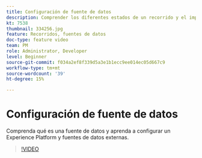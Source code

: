 ```yaml
---
title: Configuración de fuente de datos
description: Comprender los diferentes estados de un recorrido y el impacto de la publicación.
kt: 7538
thumbnail: 334256.jpg
feature: Recorridos, fuentes de datos
doc-type: feature video
team: PM
role: Administrator, Developer
level: Beginner
source-git-commit: f034a2ef8f339d5a3e1b1ecc9ee014ec05d667c9
workflow-type: tm+mt
source-wordcount: '39'
ht-degree: 15%

---
```



# Configuración de fuente de datos

Comprenda qué es una fuente de datos y aprenda a configurar un Experience Platform y fuentes de datos externas.

>[!VIDEO](https://video.tv.adobe.com/v/3334256?quality=12)
